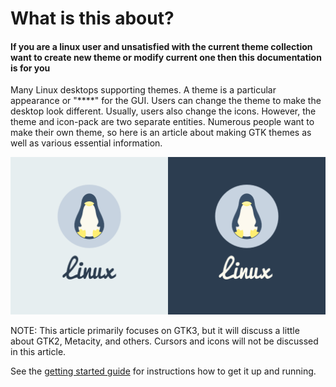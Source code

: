 # What is this about?
#### If you are a linux user and unsatisfied with the current theme collection want to create new theme or modify current one then this documentation is for you

Many Linux desktops supporting themes. A theme is a particular appearance or "****" for the GUI. Users can change the theme to make the desktop look different. Usually, users also change the icons. However, the theme and icon-pack are two separate entities. Numerous people want to make their own theme, so here is an article about making GTK themes as well as various essential information.

![make it look better](_media/home_img_header.png)

NOTE: This article primarily focuses on GTK3, but it will discuss a little about GTK2, Metacity, and others. Cursors and icons will not be discussed in this article.



See the [getting started guide](getting-started/) for instructions how to get
it up and running.
